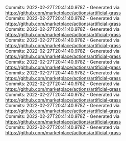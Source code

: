 Commits: 2022-02-27T20:41:40.978Z - Generated via https://github.com/marketplace/actions/artificial-grass
<br>
Commits: 2022-02-27T20:41:40.978Z - Generated via https://github.com/marketplace/actions/artificial-grass
<br>
Commits: 2022-02-27T20:41:40.978Z - Generated via https://github.com/marketplace/actions/artificial-grass
<br>
Commits: 2022-02-27T20:41:40.978Z - Generated via https://github.com/marketplace/actions/artificial-grass
<br>
Commits: 2022-02-27T20:41:40.978Z - Generated via https://github.com/marketplace/actions/artificial-grass
<br>
Commits: 2022-02-27T20:41:40.978Z - Generated via https://github.com/marketplace/actions/artificial-grass
<br>
Commits: 2022-02-27T20:41:40.978Z - Generated via https://github.com/marketplace/actions/artificial-grass
<br>
Commits: 2022-02-27T20:41:40.978Z - Generated via https://github.com/marketplace/actions/artificial-grass
<br>
Commits: 2022-02-27T20:41:40.978Z - Generated via https://github.com/marketplace/actions/artificial-grass
<br>
Commits: 2022-02-27T20:41:40.978Z - Generated via https://github.com/marketplace/actions/artificial-grass
<br>
Commits: 2022-02-27T20:41:40.978Z - Generated via https://github.com/marketplace/actions/artificial-grass
<br>
Commits: 2022-02-27T20:41:40.978Z - Generated via https://github.com/marketplace/actions/artificial-grass
<br>
